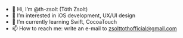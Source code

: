 - 👋 Hi, I’m @th-zsolt (Tóth Zsolt)
- 👀 I’m interested in iOS development, UX/UI design
- 🌱 I’m currently learning Swift, CocoaTouch
- 📫 How to reach me: write an e-mail to zsolttothofficial@gmail.com
<!---
th-zsolt/th-zsolt is a ✨ special ✨ repository because its `README.md` (this file) appears on your GitHub profile.
You can click the Preview link to take a look at your changes.
--->
